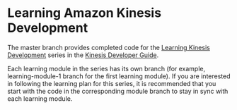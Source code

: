 
# Learning Amazon Kinesis Development

The master branch provides completed code for the [Learning Kinesis Development][learning-kinesis] series in the [Kinesis Developer Guide][kinesis-developer-guide].

Each learning module in the series has its own branch (for example, learning-module-1 branch for the first learning module). If you are interested in following the learning plan for this series, it is recommended that you start with the code in the corresponding module branch to stay in sync with each learning module.

[learning-kinesis]: http://docs.aws.amazon.com/kinesis/latest/dev/learning-kinesis.html
[kinesis-developer-guide]: http://docs.aws.amazon.com/kinesis/latest/dev/introduction.html

